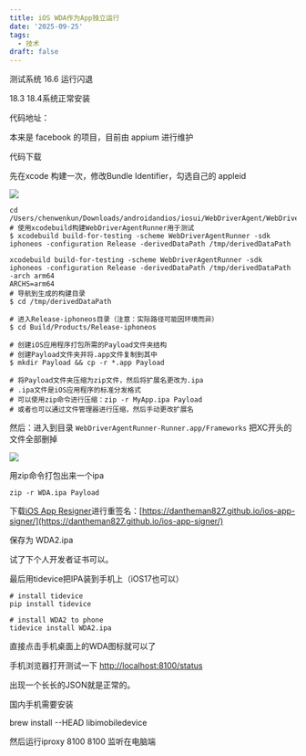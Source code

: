 ```yaml
---
title: iOS WDA作为App独立运行
date: '2025-09-25'
tags:
  - 技术
draft: false
---
```

测试系统 16.6 运行闪退

18.3 18.4系统正常安装

代码地址：

本来是 facebook 的项目，目前由 appium 进行维护

代码下载

先在xcode 构建一次，修改Bundle Identifier，勾选自己的 appleid

![](https://prod-files-secure.s3.us-west-2.amazonaws.com/c205fb54-92b2-4987-8be3-972b67d27acc/cb756a73-27bc-4b0d-951a-858df3344b59/image.png?X-Amz-Algorithm=AWS4-HMAC-SHA256&X-Amz-Content-Sha256=UNSIGNED-PAYLOAD&X-Amz-Credential=ASIAZI2LB466TMS5RQ2U%2F20250925%2Fus-west-2%2Fs3%2Faws4_request&X-Amz-Date=20250925T074547Z&X-Amz-Expires=3600&X-Amz-Security-Token=IQoJb3JpZ2luX2VjEOT%2F%2F%2F%2F%2F%2F%2F%2F%2F%2FwEaCXVzLXdlc3QtMiJGMEQCIBgR7QcehSFASVGbj6BMlPK6cLQVQT7RQHFcxjnXjhuXAiAvzA63K3NXuHePmB754TIr%2BgQgYpLLfVM3Yh9irsN0vCr%2FAwhtEAAaDDYzNzQyMzE4MzgwNSIMMYtnv0wSY8IgE6fFKtwDpeFxRqIkM19TH4xdCoRpfrdwDSAt7O5olVKmTLL3bUR7o4EP9g17qGRZq23yeLBLVFEfiUzk%2F9caTpo%2FnywUtp%2Bm3sedIs6Y2zELe9pS9%2BiqTp3zXD7Y%2BiUDo9JkRNW3%2FSfTO9wZKDiHT%2BAcn3Dde6eDyNIjs720vOwNKu6rGLdkW4uxeDUkrbmpc9pgn6yQH0RRKEPl12ztxqd62n0lilv5C2QVCDBa7ofEOWddfmKvClUvOrzL%2B4g8MuPSYIEIaxcMQLp%2Btq6TXsT9tTB6dyUaCVEC4yTWSu%2FBxLMsb2HqaaKPG7EfhZgd6rpc8eX%2Bo3Sd61JzIWmkc7HV3ccxDR4v1Sl%2BzvQ6BVlDY%2FekCFAFfCa243MjSMtF1xcKq1OQfiMwkeiFS9ffGz6flv9AfLxhqYLN2P3MGuDN0gkna1mq7%2BoJFDiJqxaQjDLH7idXVkFxsJWwCb9skMN%2F6eULd2N96kFd1qQ7F8XF2YQazMFmK%2B6BEQNrIPH%2BobKBe1jdzKeLGGU73stzAY6wQ45%2BroweaEuwuzh3CI47TNyf42MeSvm0y8WMOPB7H6JyjKgnSn8y%2FqSAac%2BZhGwITZkOKug93A3DhjuXCANRi3nYz2rEhQVJNa1CvysqMbowx4HTxgY6pgEqtoZnDxbmM0SOzZRojc4E3Vp5s8Coxu6rrGCTxBLp%2FWah8KM4eKhdpYy3vlkIhx3NOmnnJofgHsPFWZCwn%2FLbWD%2FyS2qkIiu1gLhAjaWJ4xdGyIXWMNcewqqe0%2Bxt%2FZDC23wPuIqtp2sb2QGVm5d5chnab7%2B47%2BeUaSg8QI3O1myovZ9zhYoKS%2BL8%2FbUVnELkQoePWrKeFZQFxPYGYKR9FKFwrv%2Bx&X-Amz-Signature=169866720fdb524105a73b1839456a972dc93c7e4f42c3645dbac5713b213f8b&X-Amz-SignedHeaders=host&x-amz-checksum-mode=ENABLED&x-id=GetObject)

```shell
cd /Users/chenwenkun/Downloads/androidandios/iosui/WebDriverAgent/WebDriverAgent
# 使用xcodebuild构建WebDriverAgentRunner用于测试
$ xcodebuild build-for-testing -scheme WebDriverAgentRunner -sdk iphoneos -configuration Release -derivedDataPath /tmp/derivedDataPath

xcodebuild build-for-testing -scheme WebDriverAgentRunner -sdk iphoneos -configuration Release -derivedDataPath /tmp/derivedDataPath -arch arm64
ARCHS=arm64
# 导航到生成的构建目录
$ cd /tmp/derivedDataPath

# 进入Release-iphoneos目录（注意：实际路径可能因环境而异）
$ cd Build/Products/Release-iphoneos

# 创建iOS应用程序打包所需的Payload文件夹结构
# 创建Payload文件夹并将.app文件复制到其中
$ mkdir Payload && cp -r *.app Payload

# 将Payload文件夹压缩为zip文件，然后将扩展名更改为.ipa
# .ipa文件是iOS应用程序的标准分发格式
# 可以使用zip命令进行压缩：zip -r MyApp.ipa Payload
# 或者也可以通过文件管理器进行压缩，然后手动更改扩展名
```

然后：进入到目录 `WebDriverAgentRunner-Runner.app/Frameworks` 把XC开头的文件全部删掉

![](https://prod-files-secure.s3.us-west-2.amazonaws.com/c205fb54-92b2-4987-8be3-972b67d27acc/358b8d2b-1bfe-4fb9-beb5-83e1de5f201e/image.png?X-Amz-Algorithm=AWS4-HMAC-SHA256&X-Amz-Content-Sha256=UNSIGNED-PAYLOAD&X-Amz-Credential=ASIAZI2LB466TMS5RQ2U%2F20250925%2Fus-west-2%2Fs3%2Faws4_request&X-Amz-Date=20250925T074546Z&X-Amz-Expires=3600&X-Amz-Security-Token=IQoJb3JpZ2luX2VjEOT%2F%2F%2F%2F%2F%2F%2F%2F%2F%2FwEaCXVzLXdlc3QtMiJGMEQCIBgR7QcehSFASVGbj6BMlPK6cLQVQT7RQHFcxjnXjhuXAiAvzA63K3NXuHePmB754TIr%2BgQgYpLLfVM3Yh9irsN0vCr%2FAwhtEAAaDDYzNzQyMzE4MzgwNSIMMYtnv0wSY8IgE6fFKtwDpeFxRqIkM19TH4xdCoRpfrdwDSAt7O5olVKmTLL3bUR7o4EP9g17qGRZq23yeLBLVFEfiUzk%2F9caTpo%2FnywUtp%2Bm3sedIs6Y2zELe9pS9%2BiqTp3zXD7Y%2BiUDo9JkRNW3%2FSfTO9wZKDiHT%2BAcn3Dde6eDyNIjs720vOwNKu6rGLdkW4uxeDUkrbmpc9pgn6yQH0RRKEPl12ztxqd62n0lilv5C2QVCDBa7ofEOWddfmKvClUvOrzL%2B4g8MuPSYIEIaxcMQLp%2Btq6TXsT9tTB6dyUaCVEC4yTWSu%2FBxLMsb2HqaaKPG7EfhZgd6rpc8eX%2Bo3Sd61JzIWmkc7HV3ccxDR4v1Sl%2BzvQ6BVlDY%2FekCFAFfCa243MjSMtF1xcKq1OQfiMwkeiFS9ffGz6flv9AfLxhqYLN2P3MGuDN0gkna1mq7%2BoJFDiJqxaQjDLH7idXVkFxsJWwCb9skMN%2F6eULd2N96kFd1qQ7F8XF2YQazMFmK%2B6BEQNrIPH%2BobKBe1jdzKeLGGU73stzAY6wQ45%2BroweaEuwuzh3CI47TNyf42MeSvm0y8WMOPB7H6JyjKgnSn8y%2FqSAac%2BZhGwITZkOKug93A3DhjuXCANRi3nYz2rEhQVJNa1CvysqMbowx4HTxgY6pgEqtoZnDxbmM0SOzZRojc4E3Vp5s8Coxu6rrGCTxBLp%2FWah8KM4eKhdpYy3vlkIhx3NOmnnJofgHsPFWZCwn%2FLbWD%2FyS2qkIiu1gLhAjaWJ4xdGyIXWMNcewqqe0%2Bxt%2FZDC23wPuIqtp2sb2QGVm5d5chnab7%2B47%2BeUaSg8QI3O1myovZ9zhYoKS%2BL8%2FbUVnELkQoePWrKeFZQFxPYGYKR9FKFwrv%2Bx&X-Amz-Signature=cd8c9b12580c4f91190848c2ff47016c03e315cd27e39352197c7686e6b6ec6e&X-Amz-SignedHeaders=host&x-amz-checksum-mode=ENABLED&x-id=GetObject)

用zip命令打包出来一个ipa

```shell
zip -r WDA.ipa Payload
```

下载[iOS App Resigner](https://zhida.zhihu.com/search?content_id=237756070&content_type=Article&match_order=1&q=iOS%20App%20Resigner&zd_token=eyJhbGciOiJIUzI1NiIsInR5cCI6IkpXVCJ9.eyJpc3MiOiJ6aGlkYV9zZXJ2ZXIiLCJleHAiOjE3NDQzNTQ0ODAsInEiOiJpT1MgQXBwIFJlc2lnbmVyIiwiemhpZGFfc291cmNlIjoiZW50aXR5IiwiY29udGVudF9pZCI6MjM3NzU2MDcwLCJjb250ZW50X3R5cGUiOiJBcnRpY2xlIiwibWF0Y2hfb3JkZXIiOjEsInpkX3Rva2VuIjpudWxsfQ.XGwOKX0ujlvhojSuRT3SlA0sDFnQK-FxDJr60CX6YqU&zhida_source=entity)进行重签名：[https://dantheman827.github.io/ios-app-signer/](https://dantheman827.github.io/ios-app-signer/)

保存为 WDA2.ipa

试了下个人开发者证书可以。

最后用tidevice把IPA装到手机上（iOS17也可以）

```shell
# install tidevice
pip install tidevice

# install WDA2 to phone
tidevice install WDA2.ipa
```

直接点击手机桌面上的WDA图标就可以了

手机浏览器打开测试一下 [http://localhost:8100/status](http://localhost:8100/status)

出现一个长长的JSON就是正常的。

国内手机需要安装

brew install --HEAD libimobiledevice

然后运行iproxy 8100 8100 监听在电脑端
